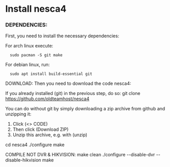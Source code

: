 # Install nesca4

### DEPENDENCIES:
First, you need to install the necessary dependencies:

For arch linux execute:
```
  sudo pacman -S git make
```
     
For debian linux, run:
```
  sudo apt install build-essential git
```

DOWNLOAD:
Then you need to download the code nesca4:

If you already installed (git) in the previous step, do so:
  git clone https://github.com/oldteamhost/nesca4
  
You can do without git by simply downloading a zip archive from github and unzipping it:
  1. Click (<> CODE)
  2. Then click (Download ZIP)
  3. Unzip this archive, e.g. with (unzip)

cd nesca4
./configure
make

COMPILE NOT DVR & HIKVISION:
make clean
./configure --disable-dvr --disable-hikvision
make
